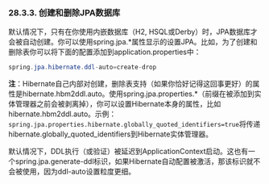 ### 28.3.3. 创建和删除JPA数据库

默认情况下，只有在你使用内嵌数据库（H2, HSQL或Derby）时，JPA数据库才会被自动创建。你可以使用spring.jpa.*属性显示的设置JPA。比如，为了创建和删除表你可以将下面的配置添加到application.properties中：
```java
spring.jpa.hibernate.ddl-auto=create-drop
```
**注**：Hibernate自己内部对创建，删除表支持（如果你恰好记得这回事更好）的属性是hibernate.hbm2ddl.auto。使用spring.jpa.properties.*（前缀在被添加到实体管理器之前会被剥离掉），你可以设置Hibernate本身的属性，比如hibernate.hbm2ddl.auto。示例：`spring.jpa.properties.hibernate.globally_quoted_identifiers=true`将传递hibernate.globally_quoted_identifiers到Hibernate实体管理器。

默认情况下，DDL执行（或验证）被延迟到ApplicationContext启动。这也有一个spring.jpa.generate-ddl标识，如果Hibernate自动配置被激活，那该标识就不会被使用，因为ddl-auto设置粒度更细。

